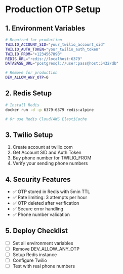 # Production OTP Setup

## 1. Environment Variables
```bash
# Required for production
TWILIO_ACCOUNT_SID="your_twilio_account_sid"
TWILIO_AUTH_TOKEN="your_twilio_auth_token" 
TWILIO_FROM="+1234567890"
REDIS_URL="redis://localhost:6379"
DATABASE_URL="postgresql://user:pass@host:5432/db"

# Remove for production
DEV_ALLOW_ANY_OTP=0
```

## 2. Redis Setup
```bash
# Install Redis
docker run -d -p 6379:6379 redis:alpine

# Or use Redis Cloud/AWS ElastiCache
```

## 3. Twilio Setup
1. Create account at twilio.com
2. Get Account SID and Auth Token
3. Buy phone number for TWILIO_FROM
4. Verify your sending phone numbers

## 4. Security Features
- ✅ OTP stored in Redis with 5min TTL
- ✅ Rate limiting: 3 attempts per hour
- ✅ OTP deleted after verification
- ✅ Secure error handling
- ✅ Phone number validation

## 5. Deploy Checklist
- [ ] Set all environment variables
- [ ] Remove DEV_ALLOW_ANY_OTP
- [ ] Setup Redis instance
- [ ] Configure Twilio
- [ ] Test with real phone numbers